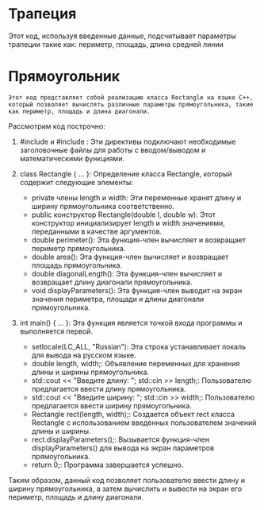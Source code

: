 # Трапеция 
Этот код, используя введенные данные, подсчитывает параметры трапеции такие как:
периметр, площадь, длина средней линии

# Прямоугольник 
    Этот код представляет собой реализацию класса Rectangle на языке C++, который позволяет вычислять различные параметры прямоугольника, такие как периметр, площадь и длина диагонали.

Рассмотрим код построчно:

1. #include <iostream> и #include <cmath>: Эти директивы подключают необходимые заголовочные файлы для работы с вводом/выводом и математическими функциями.

2. class Rectangle { ... }: Определение класса Rectangle, который содержит следующие элементы:
   - private члены length и width: Эти переменные хранят длину и ширину прямоугольника соответственно.
   - public конструктор Rectangle(double l, double w): Этот конструктор инициализирует length и width значениями, переданными в качестве аргументов.
   - double perimeter(): Эта функция-член вычисляет и возвращает периметр прямоугольника.
   - double area(): Эта функция-член вычисляет и возвращает площадь прямоугольника.
   - double diagonalLength(): Эта функция-член вычисляет и возвращает длину диагонали прямоугольника.
   - void displayParameters(): Эта функция-член выводит на экран значения периметра, площади и длины диагонали прямоугольника.

3. int main() { ... }: Эта функция является точкой входа программы и выполняется первой.
   - setlocale(LC_ALL, "Russian"): Эта строка устанавливает локаль для вывода на русском языке.
   - double length, width;: Объявление переменных для хранения длины и ширины прямоугольника.
   - std::cout << "Введите длину: "; std::cin >> length;: Пользователю предлагается ввести длину прямоугольника.
   - std::cout << "Введите ширину: "; std::cin >> width;: Пользователю предлагается ввести ширину прямоугольника.
   - Rectangle rect(length, width);: Создается объект rect класса Rectangle с использованием введенных пользователем значений длины и ширины.
   - rect.displayParameters();: Вызывается функция-член displayParameters() для вывода на экран параметров прямоугольника.
   - return 0;: Программа завершается успешно.

Таким образом, данный код позволяет пользователю ввести длину и ширину прямоугольника, а затем вычислить и вывести на экран его периметр, площадь и длину диагонали.
